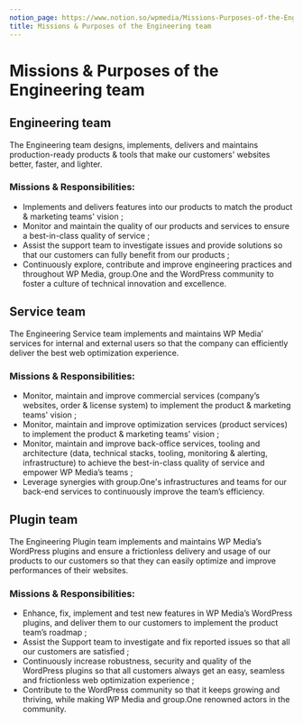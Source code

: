 ```yaml
---
notion_page: https://www.notion.so/wpmedia/Missions-Purposes-of-the-Engineering-team-72c40dc8290e4af6a2ef7606b57f0301?pvs=4
title: Missions & Purposes of the Engineering team
---
```


# Missions & Purposes of the Engineering team

## Engineering team

The Engineering team designs, implements, delivers and maintains production-ready products & tools that make our customers' websites better, faster, and lighter.

### Missions & Responsibilities:

- Implements and delivers features into our products to match the product & marketing teams' vision ;
- Monitor and maintain the quality of our products and services to ensure a best-in-class quality of service ;
- Assist the support team to investigate issues and provide solutions so that our customers can fully benefit from our products ;
- Continuously explore, contribute and improve engineering practices and throughout WP Media, group.One and the WordPress community to foster a culture of technical innovation and excellence.

## Service team

The Engineering Service team implements and maintains WP Media’ services for internal and external users so that the company can efficiently deliver the best web optimization experience.

### Missions & Responsibilities:

- Monitor, maintain and improve commercial services (company’s websites, order & license system) to implement the product & marketing teams' vision ;
- Monitor, maintain and improve optimization services (product services) to implement the product & marketing teams' vision ;
- Monitor, maintain and improve back-office services, tooling and architecture (data, technical stacks, tooling, monitoring & alerting, infrastructure) to achieve the best-in-class quality of service and empower WP Media’s teams ;
- Leverage synergies with group.One's infrastructures and teams for our back-end services to continuously improve the team’s efficiency.

## Plugin team

The Engineering Plugin team implements and maintains WP Media’s WordPress plugins and ensure a frictionless delivery and usage of our products to our customers so that they can easily optimize and improve performances of their websites.

### Missions & Responsibilities:

- Enhance, fix, implement and test new features in WP Media’s WordPress plugins, and deliver them to our customers to implement the product team’s roadmap ;
- Assist the Support team to investigate and fix reported issues so that all our customers are satisfied ;
- Continuously increase robustness, security and quality of the WordPress plugins so that all customers always get an easy, seamless and frictionless web optimization experience ;
- Contribute to the WordPress community so that it keeps growing and thriving, while making WP Media and group.One renowned actors in the community.
